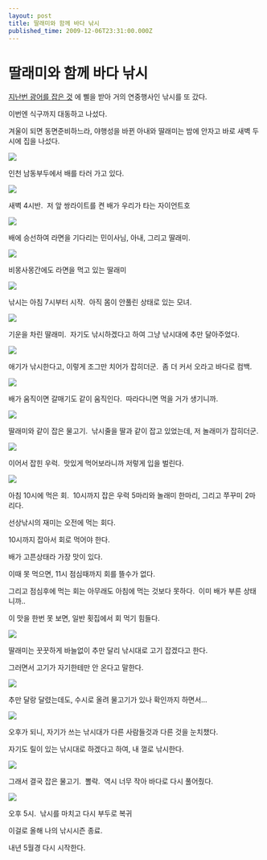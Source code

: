 ```yaml
---
layout: post
title: 딸래미와 함께 바다 낚시
published_time: 2009-12-06T23:31:00.000Z
---
```


# 딸래미와 함께 바다 낚시


[지난번 광어를 잡은 것](../10240200.html) 에 삘을 받아 거의 연중행사인 낚시를 또 갔다.

이번엔 식구까지 대동하고 나섰다.

겨울이 되면 동면준비하느라, 야행성을 바뀐 아내와 딸래미는 밤에 안자고 바로 새벽 두시에 집을 나섰다.

![](../pds/200912/06/80/a0109780_4b1bbaad53877.jpg)

인천 남동부두에서 배를 타러 가고 있다.

![](../pds/200912/06/80/a0109780_4b1bbaaf58ada.jpg)

새벽 4시반.  저 앞 쌍라이트를 켠 배가 우리가 타는 자이언트호

![](../pds/200912/06/80/a0109780_4b1bbaaede340.jpg)

배에 승선하여 라면을 기다리는 민이사님, 아내, 그리고 딸래미.

![](../pds/200912/06/80/a0109780_4b1bbaaf9e334.jpg)

비몽사몽간에도 라면을 먹고 있는 딸래미

![](../pds/200912/06/80/a0109780_4b1bbab0abe9d.jpg)

낚시는 아침 7시부터 시작.  아직 몸이 안풀린 상태로 있는 모녀.

![](../pds/200912/06/80/a0109780_4b1bbab223fd3.jpg)

기운을 차린 딸래미.  자기도 낚시하겠다고 하여 그냥 낚시대에 추만 달아주었다.

![](../pds/200912/06/80/a0109780_4b1bbab1c8131.jpg)

애기가 낚시한다고, 이렇게 조그만 치어가 잡히더군.  좀 더 커서 오라고 바다로 컴백.

![](../pds/200912/06/80/a0109780_4b1bbab27e101.jpg)

배가 움직이면 갈매기도 같이 움직인다.  따라다니면 먹을 거가 생기니까.

![](../pds/200912/06/80/a0109780_4b1bbab4528f3.jpg)

딸래미와 같이 잡은 물고기.  낚시줄을 딸과 같이 잡고 있었는데, 저 놀래미가 잡히더군.

![](../pds/200912/06/80/a0109780_4b1bbad7309de.jpg)

이어서 잡힌 우럭.  맛있게 먹어보라니까 저렇게 입을 벌린다.

![](../pds/200912/06/80/a0109780_4b1bbad763589.jpg)

아침 10시에 먹은 회.  10시까지 잡은 우럭 5마리와 놀래미 한마리, 그리고 쭈꾸미 2마리다.

선상낚시의 재미는 오전에 먹는 회다.

10시까지 잡아서 회로 먹어야 한다.

배가 고픈상태라 가장 맛이 있다.

이때 못 먹으면, 11시 점심때까지 회를 뜰수가 없다.

그리고 점심후에 먹는 회는 아무래도 아침에 먹는 것보다 못하다.  이미 배가 부른 상태니까..

이 맛을 한번 못 보면, 일반 횟집에서 회 먹기 힘들다.

![](../pds/200912/06/80/a0109780_4b1bbad8cfb1b.jpg)

딸래미는 꿋꿋하게 바늘없이 추만 달리 낚시대로 고기 잡겠다고 한다.

그러면서 고기가 자기한테만 안 온다고 말한다.

![](../pds/200912/06/80/a0109780_4b1bbad9e1248.jpg)

추만 달랑 달렸는데도, 수시로 올려 물고기가 있나 확인까지 하면서...

![](../pds/200912/06/80/a0109780_4b1bbadbd9b6f.jpg)

오후가 되니, 자기가 쓰는 낚시대가 다른 사람들것과 다른 것을 눈치챘다.

자기도 릴이 있는 낚시대로 하겠다고 하여, 내 껄로 낚시한다.

![](../pds/200912/06/80/a0109780_4b1bbaf350eea.jpg)

그래서 결국 잡은 물고기.  뽈락.  역시 너무 작아 바다로 다시 풀어줬다.

![](../pds/200912/06/80/a0109780_4b1bbaf152e42.jpg)

오후 5시.  낚시를 마치고 다시 부두로 복귀

이걸로 올해 나의 낚시시즌 종료.

내년 5월경 다시 시작한다.

